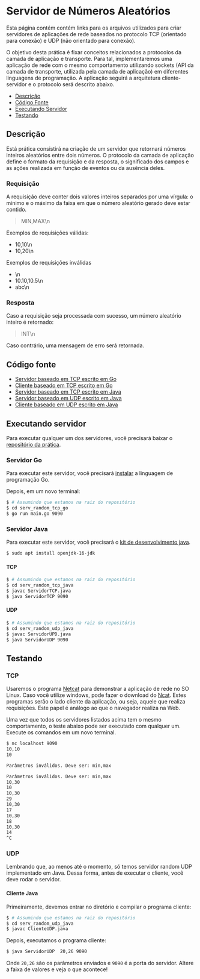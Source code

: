 # Servidor de Números Aleatórios

Esta página contém contém links para os arquivos utilizados para criar servidores de aplicações de rede baseados no protocolo TCP (orientado para conexão) e UDP (não orientado para conexão).

O objetivo desta prática é fixar conceitos relacionados a protocolos da camada de aplicação e transporte. Para tal, implementaremos uma aplicação de rede com o mesmo comportamento utilizando sockets (API da camada de transporte, utilizada pela camada de aplicação) em diferentes linguagens de programação. A aplicação seguirá a arquitetura cliente-servidor e o protocolo será descrito abaixo.

- [Descrição](#descrição)
- [Código Fonte](#código-fonte)
- [Executando Servidor](#executando-servidor)
- [Testando](#testando)

## Descrição

Está prática consistirá na criação de um servidor que retornará números inteiros aleatórios entre dois números. O protocolo da camada de aplicação define o formato da requisição e da resposta, o significado dos campos e as ações realizada em função de eventos ou da ausência deles.

### Requisição

A requisição deve conter dois valores inteiros separados por uma vírgula: o mínimo e o máximo da faixa em que o número aleatório gerado deve estar contido. 

> MIN,MAX\n

Exemplos de requisições válidas:

- 10,10\n
- 10,20\n

Exemplos de requisições inválidas

- \n
- 10.10,10.5\n
- abc\n

### Resposta

Caso a requisição seja processada com sucesso, um número aleatório inteiro é retornado:

> INT\n

Caso contrário, uma mensagem de erro será retornada.

## Código fonte

- [Servidor baseado em TCP escrito em Go](https://github.com/danielfireman/inrc-pratica/blob/main/serv_random_tcp_go/main.go)
- [Cliente baseado em TCP escrito em Go](https://github.com/danielfireman/inrc-pratica/blob/main/client_random_tcp_go/main.go)
- [Servidor baseado em TCP escrito em Java](https://github.com/danielfireman/inrc-pratica/blob/main/serv_random_tcp_java/ServidorTCP.java)
- [Servidor baseado em UDP escrito em Java](https://github.com/danielfireman/inrc-pratica/blob/main/serv_random_udp_java/ServidorUDP.java)
- [Cliente baseado em UDP escrito em Java](https://github.com/danielfireman/inrc-pratica/blob/main/serv_random_udp_java/ClienteUDP.java)

## Executando servidor

Para executar qualquer um dos servidores, você precisará baixar o [repositório da prática](https://github.com/danielfireman/inrc-pratica).


### Servidor Go

Para executar este servidor, você precisará [instalar](https://www.alura.com.br/conteudo/golang#:~:text=Se%20queremos%20aprender%20a%20trabalhar,para%20o%20nosso%20sistema%20operacional.) a linguagem de programação Go.

Depois, em um novo terminal:
```sh
$ # Assumindo que estamos na raiz do repositório
$ cd serv_random_tcp_go
$ go run main.go 9090
```

### Servidor Java

Para executar este servidor, você precisará o [kit de desenvolvimento java](https://www.java.com/pt-BR/download/help/develop.html).

```sh
$ sudo apt install openjdk-16-jdk
```

#### TCP

```sh
$ # Assumindo que estamos na raiz do repositório
$ cd serv_random_tcp_java
$ javac ServidorTCP.java
$ java ServidorTCP 9090
```

#### UDP

```sh
$ # Assumindo que estamos na raiz do repositório
$ cd serv_random_udp_java
$ javac ServidorUPD.java
$ java ServidorUDP 9090
```

## Testando

### TCP

Usaremos o programa [Netcat](https://pt.wikipedia.org/wiki/Netcat) para demonstrar a aplicação de rede no SO Linux. Caso você utilize windows, pode fazer o download do [Ncat](https://nmap.org/npcap/#download). Estes programas serão o lado cliente da aplicação, ou seja, aquele que realiza requisições. Este papel é análogo ao que o navegador realiza na Web. 

Uma vez que todos os servidores listados acima tem o mesmo comportamento, o teste abaixo pode ser executado com qualquer um. Execute os comandos em um novo terminal.

```sh
$ nc localhost 9090
10,10
10

Parâmetros inválidos. Deve ser: min,max

Parâmetros inválidos. Deve ser: min,max
10,30
10
10,30
29
10,30
17
10,30
18
10,30
14
^C
```

### UDP

Lembrando que, ao menos até o momento, só temos servidor random UDP implementado em Java. Dessa forma, antes de executar o cliente, você deve rodar o servidor.

#### Cliente Java

Primeiramente, devemos entrar no diretório e compilar o programa cliente:
```sh
$ # Assumindo que estamos na raiz do repositório
$ cd serv_random_udp_java
$ javac ClienteUDP.java
```

Depois, executamos o programa cliente:

```sh
$ java ServidorUDP  20,26 9090
```

Onde `20,26` são os parâmetros enviados e `9090` é a porta do servidor. Altere a faixa de valores e veja o que acontece!
